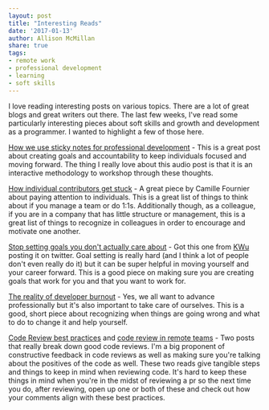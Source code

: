 ```yaml
---
layout: post
title: "Interesting Reads"
date: '2017-01-13'
author: Allison McMillan
share: true
tags:
- remote work
- professional development
- learning
- soft skills
---
```


I love reading interesting posts on various topics. There are a lot of great blogs and great writers out there. The last few weeks, I've read some particularly interesting pieces about soft skills and growth and development as a programmer. I wanted to highlight a few of those here.

[How we use sticky notes for professional development](http://www.tablexi.com/developers/xi-to-eye-the-sticky-note-game/) - This is a great post about creating goals and accountability to keep individuals focused and moving forward. The thing I really love about this audio post is that it is an interactive methodology to workshop through these thoughts.

[How individual contributors get stuck](https://medium.com/@skamille/how-do-individual-contributors-get-stuck-63102ba43516#.diqf37fah) - A great piece by Camille Fournier about paying attention to individuals. This is a great list of things to think about if you manage a team or do 1:1s. Additionally though, as a colleague, if you are in a company that has little structure or management, this is a great list of things to recognize in colleagues in order to encourage and motivate one another.

[Stop setting goals you don't actually care about](https://hbr.org/2016/12/stop-setting-goals-you-dont-actually-care-about) - Got this one from [KWu](https://twitter.com/kwugirl) posting it on twitter. Goal setting is really hard (and I think a lot of people don't even really do it) but it can be super helpful in moving yourself and your career forward. This is a good piece on making sure you are creating goals that work for you and that you want to work for.

[The reality of developer burnout](https://www.kennethreitz.org/essays/the-reality-of-developer-burnout) - Yes, we all want to advance professionally but it's also important to take care of ourselves. This is a good, short piece about recognizing when things are going wrong and what to do to change it and help yourself.

[Code Review best practices](https://www.kevinlondon.com/2015/05/05/code-review-best-practices.html) and [code review in remote teams](https://hypothes.is/blog/code-review-in-remote-teams/) - Two posts that really break down good code reviews. I'm a big proponent of constructive feedback in code reviews as well as making sure you're talking about the positives of the code as well. These two reads give tangible steps and things to keep in mind when reviewing code. It's hard to keep these things in mind when you're in the midst of reviewing a pr so the next time you do, after reviewing, open up one or both of these and check out how your comments align with these best practices.

